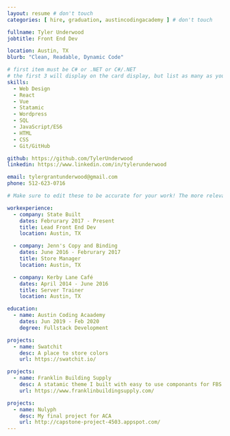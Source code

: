 ```yaml
---
layout: resume # don't touch
categories: [ hire, graduation, austincodingacademy ] # don't touch

fullname: Tyler Underwood
jobtitle: Front End Dev

location: Austin, TX
blurb: "Clean, Readable, Dynamic Code"

# first item must be C# or .NET or C#/.NET
# the first 3 will display on the card display, but list as many as you want, they will be visible on your hire page
skills:
  - Web Design
  - React
  - Vue
  - Statamic
  - Wordpress
  - SQL
  - JavaScript/ES6
  - HTML
  - CSS
  - Git/GitHub

github: https://github.com/TylerUnderwood
linkedin: https://www.linkedin.com/in/tylerunderwood

email: tylergrantunderwood@gmail.com
phone: 512-623-0716

# Make sure to edit these to be accurate for your work! The more relevant the better if the role was technical, don't feel like you need to put every job you've had.

workexperience:
  - company: State Built
    dates: Februrary 2017 - Present
    title: Lead Front End Dev
    location: Austin, TX

  - company: Jenn's Copy and Binding
    dates: June 2016 - Februrary 2017
    title: Store Manager
    location: Austin, TX

  - company: Kerby Lane Café
    dates: April 2014 - June 2016
    title: Server Trainer
    location: Austin, TX

education:
  - name: Austin Coding Acaademy
    dates: Jun 2019 - Feb 2020
    degree: Fullstack Development

projects:
  - name: Swatchit
    desc: A place to store colors
    url: https://swatchit.io/

projects:
  - name: Franklin Building Supply
    desc: A statamic theme I built with easy to use componants for FBS
    url: https://www.franklinbuildingsupply.com/

projects:
  - name: Nulyph
    desc: My final project for ACA
    url: http://capstone-project-4503.appspot.com/
---
```

